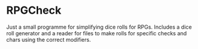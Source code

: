 RPGCheck
========

Just a small programme for simplifying dice rolls for RPGs.
Includes a dice roll generator and a reader for files to make rolls 
for specific checks and chars using the correct modifiers.
